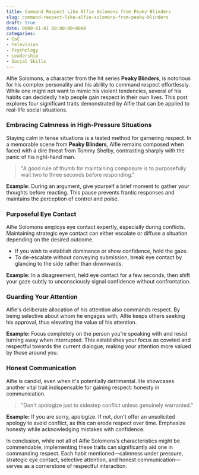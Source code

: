 ```yaml
---
title: Command Respect Like Alfie Solomons from Peaky Blinders
slug: command-respect-like-alfie-solomons-from-peaky-blinders
draft: true
date: 0000-01-01 00:00:00+0000
categories:
- CoC
- Television
- Psychology
- Leadership
- Social Skills
---
```


Alfie Solomons, a character from the hit series **Peaky Blinders**, is notorious for his complex personality and his ability to command respect effortlessly. While one might not want to mimic his violent tendencies, several of his habits can decidedly help people gain respect in their own lives. This post explores four significant traits demonstrated by Alfie that can be applied to real-life social situations.

### Embracing Calmness in High-Pressure Situations

Staying calm in tense situations is a tested method for garnering respect. In a memorable scene from **Peaky Blinders**, Alfie remains composed when faced with a dire threat from Tommy Shelby, contrasting sharply with the panic of his right-hand man.

> "A good rule of thumb for maintaining composure is to purposefully wait two to three seconds before responding."

**Example:** During an argument, give yourself a brief moment to gather your thoughts before reacting. This pause prevents frantic responses and maintains the perception of control and poise.

### Purposeful Eye Contact

Alfie Solomons employs eye contact expertly, especially during conflicts. Maintaining strategic eye contact can either escalate or diffuse a situation depending on the desired outcome.

- If you wish to establish dominance or show confidence, hold the gaze.
- To de-escalate without conveying submission, break eye contact by glancing to the side rather than downwards.

**Example:** In a disagreement, held eye contact for a few seconds, then shift your gaze subtly to unconsciously signal confidence without confrontation.

### Guarding Your Attention

Alfie's deliberate allocation of his attention also commands respect. By being selective about whom he engages with, Alfie keeps others seeking his approval, thus elevating the value of his attention.

**Example:** Focus completely on the person you’re speaking with and resist turning away when interrupted. This establishes your focus as coveted and respectful towards the current dialogue, making your attention more valued by those around you.

### Honest Communication

Alfie is candid, even when it's potentially detrimental. He showcases another vital trait indispensable for gaining respect: honesty in communication.

> "Don't apologize just to sidestep conflict unless genuinely warranted."

**Example:** If you are sorry, apologize. If not, don't offer an unsolicited apology to avoid conflict, as this can erode respect over time. Emphasize honesty while acknowledging mistakes with confidence.

In conclusion, while not all of Alfie Solomons’s characteristics might be commendable, implementing these traits can significantly aid one in commanding respect. Each habit mentioned—calmness under pressure, strategic eye contact, selective attention, and honest communication—serves as a cornerstone of respectful interaction.
